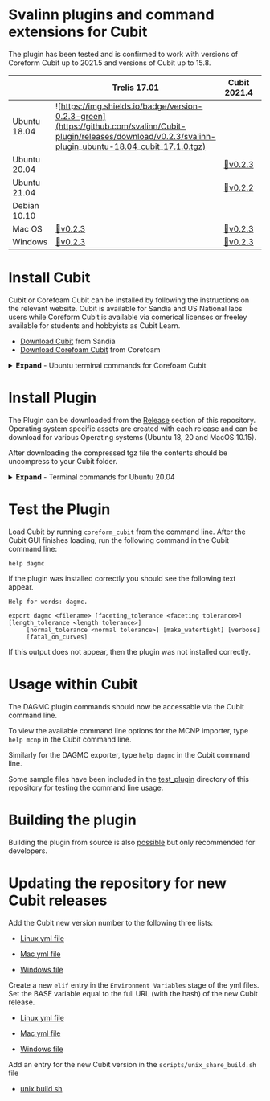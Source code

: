 Svalinn plugins and command extensions for Cubit
=================================================

The plugin has been tested and is confirmed to work with versions of Coreform 
Cubit up to 2021.5 and versions of Cubit up to 15.8.

|              | Trelis 17.01       | Cubit 2021.4 | Cubit 2021.5 | Cubit 2021.11 |
|--------------|--------------------|--------------|--------------|--------------|
| Ubuntu 18.04 | ![https://img.shields.io/badge/version-0.2.3-green](https://github.com/svalinn/Cubit-plugin/releases/download/v0.2.3/svalinn-plugin_ubuntu-18.04_cubit_17.1.0.tgz)|              |              |              |
| Ubuntu 20.04 |                    |  [:link:v0.2.3](https://github.com/svalinn/Cubit-plugin/releases/download/v0.2.3/svalinn-plugin_ubuntu-20.04_cubit_2021.4.tgz)|  [:link:v0.2.3](https://github.com/svalinn/Cubit-plugin/releases/download/v0.2.3/svalinn-plugin_ubuntu-20.04_cubit_2021.5.tgz) | [:link:v0.2.3](https://github.com/svalinn/Cubit-plugin/releases/download/v0.2.3/svalinn-plugin_ubuntu-20.04_cubit_2021.11.tgz) |
| Ubuntu 21.04 |                    |  [:link:v0.2.2](https://github.com/svalinn/Cubit-plugin/releases/download/0.2.2/svalinn-plugin_ubuntu-21.04_cubit_2021.4.tgz)|  [:link:v0.2.3](https://github.com/svalinn/Cubit-plugin/releases/download/v0.2.3/svalinn-plugin_ubuntu-21.04_cubit_2021.5.tgz) | [:link:v0.2.3](https://github.com/svalinn/Cubit-plugin/releases/download/v0.2.3/svalinn-plugin_ubuntu-21.04_cubit_2021.11.tgz) |
| Debian 10.10 |                    |              |  [:link:v0.2.3](https://github.com/svalinn/Cubit-plugin/releases/download/v0.2.3/svalinn-plugin_debian-10.10_cubit_2021.5.tgz) | [:link:v0.2.3](https://github.com/svalinn/Cubit-plugin/releases/download/v0.2.3/svalinn-plugin_debian-10.10_cubit_2021.11.tgz) |
| Mac OS  |  [:link:v0.2.3](https://github.com/svalinn/Cubit-plugin/releases/download/v0.2.3/svalinn-plugin_macos_cubit_17.1.0.tgz) |  [:link:v0.2.3](https://github.com/svalinn/Cubit-plugin/releases/download/v0.2.3/svalinn-plugin_macos_cubit_2021.4.tgz) |  [:link:v0.2.3](https://github.com/svalinn/Cubit-plugin/releases/download/v0.2.3/svalinn-plugin_macos_cubit_2021.5.tgz) | [:link:v0.2.3](https://github.com/svalinn/Cubit-plugin/releases/download/v0.2.3/svalinn-plugin_macos_cubit_2021.11.tgz) |
|Windows  |  [:link:v0.2.3](https://github.com/svalinn/Cubit-plugin/releases/download/v0.2.3/svalinn_plugin_windows_17.1.0.zip) |  [:link:v0.2.3](https://github.com/svalinn/Cubit-plugin/releases/download/v0.2.3/svalinn_plugin_windows_2021.4.zip) |  [:link:v0.2.3](https://github.com/svalinn/Cubit-plugin/releases/download/v0.2.3/svalinn_plugin_windows_2021.5.zip) | [:link:v0.2.3](https://github.com/svalinn/Cubit-plugin/releases/download/v0.2.3/svalinn_plugin_windows_2021.11.zip) |

Install Cubit
==============

Cubit or Corefoam Cubit can be installed by following the instructions on the
relevant website. Cubit is available for Sandia and US National labs users
while Coreform Cubit is available via comerical licenses or freeley available
for students and hobbyists as Cubit Learn.

- [Download Cubit](https://cubit.sandia.gov/downloads.html) from Sandia
- [Download Corefoam Cubit](https://coreform.com/products/downloads/) from Corefoam

<details>
    <summary><b>Expand</b> - Ubuntu terminal commands for Corefoam Cubit</summary>
    <pre><code class="language-html">
    sudo apt update
    sudo apt-get install wget
    wget -O coreform-cubit-2021.5.deb https://f002.backblazeb2.com/file/cubit-downloads/Coreform-Cubit/Releases/Linux/Coreform-Cubit-2021.5%2B15962_5043ef39-Lin64.deb
    sudo dpkg -i coreform-cubit-2021.5.deb 
    </code></pre>
</details>


Install Plugin
==============

The Plugin can be downloaded from the [Release](https://github.com/svalinn/Cubit-plugin/releases)
section of this repository. Operating system specific assets are created with
each release and can be download for various Operating systems (Ubuntu 18, 20
and MacOS 10.15).

After downloading the compressed tgz file the contents should be uncompress to
your Cubit folder.
<details>
    <summary><b>Expand</b> - Terminal commands for Ubuntu 20.04</summary>
    <pre><code class="language-html">
    wget https://github.com/svalinn/Cubit-plugin/releases/download/0.1.0/svalinn-plugin_ubuntu-20.04_cubit_2021.5.tgz
    sudo tar -xzvf svalinn-plugin_ubuntu-20.04_cubit_2021.5.tgz -C /opt/Coreform-Cubit-2021.5
    </code></pre>
</details>


Test the Plugin
===============

Load Cubit by running ```coreform_cubit``` from the command line. After the
Cubit GUI finishes loading, run the following command in the Cubit command line:

```
help dagmc
```

If the plugin was installed correctly you should see the following text appear.

```
Help for words: dagmc.

export dagmc <filename> [faceting_tolerance <faceting tolerance>] [length_tolerance <length tolerance>]
     [normal_tolerance <normal tolerance>] [make_watertight] [verbose]
     [fatal_on_curves]
```

If this output does not appear, then the plugin was not installed correctly.

Usage within Cubit
==================

The DAGMC plugin commands should now be accessable via the Cubit command line.

To view the available command line options for the MCNP importer, type
```help mcnp``` in the Cubit command line.

Similarly for the DAGMC exporter, type ```help dagmc``` in the Cubit command line.

Some sample files have been included in the [test_plugin](test_plugin)
directory of this repository for testing the command line usage.


Building the plugin
===================

Building the plugin from source is also [possible](README_dev.md) but only recommended for developers.


Updating the repository for new Cubit releases
==============================================

Add the Cubit new version number to the following three lists:

- [Linux yml file](https://github.com/svalinn/Cubit-plugin/blob/453a2903306a635dbaedb573521f96351a83ed6b/.github/workflows/unix_linux.yml#L35)

- [Mac yml file](https://github.com/svalinn/Cubit-plugin/blob/453a2903306a635dbaedb573521f96351a83ed6b/.github/workflows/unix_mac.yml#L37)

- [Windows file](https://github.com/svalinn/Cubit-plugin/blob/453a2903306a635dbaedb573521f96351a83ed6b/.github/workflows/windows.yml#L38)

Create a new ```elif``` entry in the ```Environment Variables``` stage of the yml files. Set the BASE variable equal to the full URL (with the hash) of the new Cubit release.

- [Linux yml file](https://github.com/svalinn/Cubit-plugin/blob/453a2903306a635dbaedb573521f96351a83ed6b/.github/workflows/unix_linux.yml#L75-L92)

- [Mac yml file](https://github.com/svalinn/Cubit-plugin/blob/453a2903306a635dbaedb573521f96351a83ed6b/.github/workflows/unix_mac.yml#L49-L66)

- [Windows file](https://github.com/svalinn/Cubit-plugin/blob/453a2903306a635dbaedb573521f96351a83ed6b/.github/workflows/windows.yml#L53-L67)

Add an entry for the new Cubit version in the ```scripts/unix_share_build.sh``` file

- [unix build sh](https://github.com/svalinn/Cubit-plugin/blob/453a2903306a635dbaedb573521f96351a83ed6b/scripts/unix_share_build.sh#L218)
